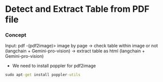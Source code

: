 # Detect and Extract Table from PDF file

### Concept
Input: pdf -(pdf2image)> image by page -> check table within image or not (langchain + Gemini-pro-vision) -> extract table as html (langchain + Gemini-pro-vision)


- We need to install poppler for pdf2image
```cmd
sudo apt-get install poppler-utils
```
